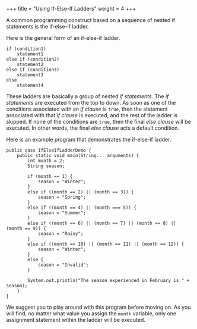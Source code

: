 +++
title = "Using If-Else-If Ladders"
weight = 4
+++

A common programming construct based on a sequence of nested if statements
is the if-else-if ladder.

Here is the general form of an if-else-if ladder.
```
if (condition1)
	statement1
else if (condition2)
	statement2
else if (condition3)
	statement3
else
	statement4
```

These ladders are basically a group of nested *if statements*.
The *if statements* are executed from the top to down. As soon
as one of the conditions associated with an *if clause* is `true`,
then the statement associated with that *if clause* is executed,
and the rest of the ladder is skipped. If none of the conditions are
`true`, then the final *else clause* will be executed. In other words,
the final *else clause* acts a default condition.

Here is an example program that demonstrates the if-else-if ladder.
```
public cass IfElseIfLadderDemo {
	public static void main(String... arguments) {
		int month = 2;
		String season;
		
		if (month == 1) {
			season = "Winter";
		}
		else if ((month == 2) || (month == 3)) {
			season = "Spring";
		}
		else if ((month == 4) || (month === 5)) {
			season = "Summer";
		}
		else if ((month == 6) || (month == 7) || (month == 8) || (month == 9)) {
			season = "Rainy";
		}
		else if ((month == 10) || (month == 11) || (month == 12)) {
			season = "Winter";
		}
		else {
			season = "Invalid";
		}
		
		System.out.println("The season experienced in February is " + season);
	}
}
```

We suggest you to play around with this program before moving on. As you will find,
no matter what value you assign the `month` variable, only one assignment statement
within the ladder will be executed.
